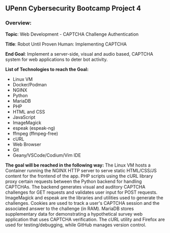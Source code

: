 ## UPenn Cybersecurity Bootcamp Project 4

### Overview:

**Topic**: Web Development - CAPTCHA Challenge Authentication

**Title**: Robot Until Proven Human: Implementing CAPTCHA

**End Goal**: Implement a server-side, visual and audio based, CAPTCHA system for web applications to deter bot activity.

**List of Technologies to reach the Goal:**
 - Linux VM
 - Docker/Podman
 - NGINX
 - Python
 - MariaDB
 - PHP
 - HTML and CSS
 - JavaScript
 - ImageMagick
 - espeak (espeak-ng)
 - ffmpeg (ffmpeg-free)
 - cURL
 - Web Browser
 - Git
 - Geany/VSCode/Codium/Vim IDE

**The goal will be reached in the following way:**
The Linux VM hosts a Container running the NGINX HTTP server to serve static HTML/CSS/JS content for the frontend of the app. PHP scripts using the cURL library proxy certain requests between the Python backend for handling CAPTCHAs. The backend generates visual and auditory CAPTCHA challenges for GET requests and validates user input for POST requests. ImageMagick and espeak are the libraries and utilities used to generate the challenges. Cookies are used to track a user's CAPTCHA session and the associated answer to the challenge (in RAM). MariaDB stores supplementary data for demonstrating a hypothetical survey web application that uses CAPTCHA verification. The cURL utility and Firefox are used for testing/debugging, while GitHub manages version control.
